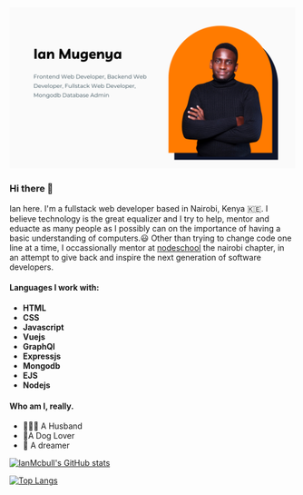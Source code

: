 ![banner image](https://github.com/IanMcbull/IanMcbull/blob/main/github_banner.png)
### Hi there 👋 
Ian here. I'm a fullstack web developer based in Nairobi, Kenya :kenya:.
I believe technology is the great equalizer and I try to help, mentor and eduacte as many people as I possibly can on the importance of having a basic understanding of computers.:smiley:
Other than trying to change code one line at a time, I occassionally mentor at [nodeschool](https://nodeschool.io/) the nairobi chapter, in an attempt to give back and inspire the next generation of software developers.
#### Languages I work with:
- **HTML**
- **CSS**
- **Javascript**
- **Vuejs**
- **GraphQl**
- **Expressjs**
- **Mongodb**
- **EJS**
- **Nodejs**

#### Who am I, really.
- :family_man_woman_boy: A Husband
- 🐶A Dog Lover
- 🌠 A dreamer


[![IanMcbull's GitHub stats](https://github-readme-stats.vercel.app/api?username=IanMcbull&show_icons=true&theme=radical&card_width=500)](https://github.com/anuraghazra/github-readme-stats)

[![Top Langs](https://github-readme-stats.vercel.app/api/top-langs/?username=IanMcbull&show_icons=true&theme=gruvbox&layout=compact&card_width=700)](https://github.com/anuraghazra/github-readme-stats)
